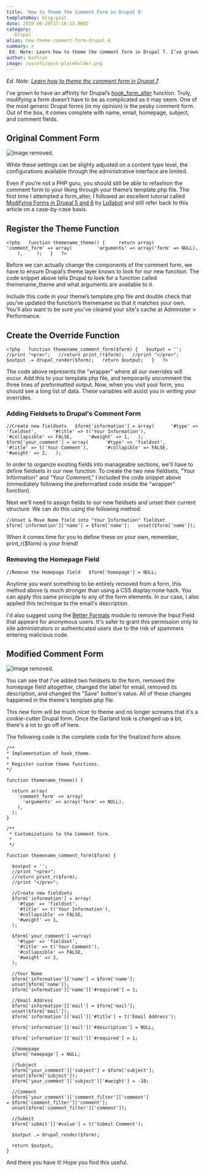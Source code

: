 ```yaml
---
title: 'How to Theme the Comment Form in Drupal 6'
templateKey: blog-post
date: 2010-06-29T17:16:15.000Z
category: 
  -Drupal
alias: how-theme-comment-form-drupal-6
summary: > 
 Ed. Note: Learn how to theme the comment form in Drupal 7. I’ve grown to have an affinity for Drupal’s hook_form_alter function. Truly, modifying a form doesn’t have to be as complicated as it may seem. One of the most generic Drupal forms (in my opinion) is the pesky comment form. Out of the box, it comes complete with name, email, homepage, subject, and comment fields.
author: Kathryn
image: /assets/post-placeholder.png
---
```


_Ed. Note: [Learn how to theme the comment form in Drupal 7](/blog/05/26/2011/how-theme-comment-form-drupal-7)._

I’ve grown to have an affinity for Drupal’s [hook\_form\_alter](https://api.drupal.org/api/function/hook_form_alter) function. Truly, modifying a form doesn’t have to be as complicated as it may seem. One of the most generic Drupal forms (in my opinion) is the pesky comment form. Out of the box, it comes complete with name, email, homepage, subject, and comment fields.

Original Comment Form
---------------------

![Image removed.](/core/misc/icons/e32700/error.svg "This image has been removed. For security reasons, only images from the local domain are allowed.")

While these settings can be slighty adjusted on a content type level, the configurations available through the administrative interface are limited.

Even if you’re not a PHP guru, you should still be able to refashion the comment form to your liking through your theme’s template.php file. The first time I attempted a form\_alter, I followed an excellent tutorial called [Modifying Forms in Drupal 5 and 6](https://www.lullabot.com/blog/article/modifying-forms-drupal-5-and-6) by [Lullabot](https://www.lullabot.com/) and still refer back to this article on a case-by-case basis.

Register the Theme Function
---------------------------

`<?php  
function themename_theme() {  
  return array(  
    'comment_form' => array(  
      'arguments' => array('form' => NULL),  
    ),  
  );  
}  
?>`

Before we can actually change the components of the comment form, we have to ensure Drupal’s theme layer knows to look for our new function. The code snippet above tells Drupal to look for a function called themename\_theme and what arguments are available to it.

Include this code in your theme’s template.php file and double check that you’ve updated the function’s themename so that it matches your own. You'll also want to be sure you've cleared your site's cache at Administer > Performance.

Create the Override Function
----------------------------

`<?php  
function themename_comment_form($form) {  
$output = '';  
//print "<pre>";  
//return print_r($form);  
//print "</pre>";  
$output .= drupal_render($form);  
return $output;  
}  
?>`

The code above represents the "wrapper" where all our overrides will occur. Add this to your template.php file, and temporarily uncomment the three lines of preformatted output. Now, when you visit your form, you should see a long list of data. These variables will assist you in writing your overrides.

### Adding Fieldsets to Drupal's Comment Form

`//Create new fieldsets  
$form['information'] = array(  
   '#type' => 'fieldset',  
   '#title' => t('Your Information'),  
   '#collapsible' => FALSE,  
   '#weight' => 1,  
);  
$form['your_comment'] = array(  
   '#type' => 'fieldset',  
   '#title' => t('Your Comment'),  
   '#collapible' => FALSE,  
   '#weight' => 2,  
);`

In order to organize existing fields into manageable sections, we'll have to define fieldsets in our new function. To create the two new fieldsets, "Your Information" and "Your Comment," I included the code snippet above (immediately following the preformatted code inside the "wrapper" function).

Next we'll need to assign fields to our new fieldsets and unset their current structure. We can do this using the following method:

`//Unset & Move Name field into "Your Information" fieldset  
$form['information']['name'] = $form['name'];  
unset($form['name']);`

When it comes time for you to define these on your own, remember, print\_r($form) is your friend!

### Removing the Homepage Field

`//Remove the Homepage field  
$form['homepage'] = NULL;`

Anytime you want something to be entirely removed from a form, this method above is much stronger than using a CSS display:none hack. You can apply this same principle to any of the form elements. In our case, I also applied this technique to the email's description.

I'd also suggest using the [Better Formats](https://www.drupal.org/project/better_formats) module to remove the Input Field that appears for anonymous users. It's safer to grant this permission only to site administrators or authenticated users due to the risk of spammers entering malicious code.

Modified Comment Form
---------------------

![Image removed.](/core/misc/icons/e32700/error.svg "This image has been removed. For security reasons, only images from the local domain are allowed.")

You can see that I've added two fieldsets to the form, removed the homepage field altogether, changed the label for email, removed its description, and changed the "Save" button's value. All of these changes happened in the theme's template.php file.

This new form will be much nicer to theme and no longer screams that it's a cookie-cutter Drupal form. Once the Garland look is changed up a bit, there's a lot to go off of here.

The following code is the complete code for the finalized form above.

    /**
    * Implementation of hook_theme.
    *
    * Register custom theme functions.
    */
    
    function themename_theme() {
    
      return array(
        'comment_form' => array(
          'arguments' => array('form' => NULL),
        ),
      );
    }
    
    /**
     * Customizations to the Comment form.
     *
     */
    
    function themename_comment_form($form) {
    
      $output = '';
      //print "<pre>";
      //return print_r($form);
      //print "</pre>";  
    
      //Create new fieldsets
      $form['information'] = array(
        '#type' => 'fieldset',
        '#title' => t('Your Information'),
        '#collapsible' => FALSE,
        '#weight' => 1,
      );
    
      $form['your_comment'] =array(
        '#type' => 'fieldset',
        '#title' => t('Your Comment'),
        '#collapsible' => FALSE,
        '#weight' => 2,
      );
    
      //Your Name
      $form['information']['name'] = $form['name'];
      unset($form['name']);
      $form['information']['name']['#required'] = 1;
    
      //Email Address
      $form['information']['mail'] = $form['mail'];
      unset($form['mail']);
      $form['information']['mail']['#title'] = t('Email Address');
    
      $form['information']['mail']['#description'] = NULL;
    
      $form['information']['mail']['#required'] = 1;
    
      //Homepage
      $form['homepage'] = NULL;
    
      //Subject
      $form['your_comment']['subject'] = $form['subject'];
      unset($form['subject']);
      $form['your_comment']['subject']['#weight'] = -10;
    
      //Comment
      $form['your_comment']['comment_filter']['comment'] = $form['comment_filter']['comment'];
      unset($form['comment_filter']['comment']);
    
      //Submit
      $form['submit']['#value'] = t('Submit Comment');
    
      $output .= drupal_render($form);
    
      return $output;
    }
    

And there you have it! Hope you find this useful.